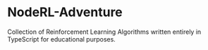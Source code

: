 # NodeRL-Adventure
Collection of Reinforcement Learning Algorithms written entirely in TypeScript for educational purposes.
